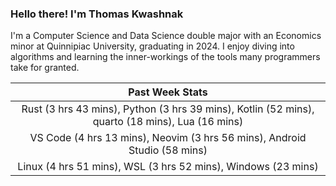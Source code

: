 
### Hello there! I'm Thomas Kwashnak

I'm a Computer Science and Data Science double major with an Economics
minor at Quinnipiac University, graduating in 2024.
I enjoy diving into algorithms and learning the inner-workings of the tools
many programmers take for granted.

| Past Week Stats |
| :---: |
| Rust (3 hrs 43 mins), Python (3 hrs 39 mins), Kotlin (52 mins), quarto (18 mins), Lua (16 mins) |
| VS Code (4 hrs 13 mins), Neovim (3 hrs 56 mins), Android Studio (58 mins) |
| Linux (4 hrs 51 mins), WSL (3 hrs 52 mins), Windows (23 mins) |

